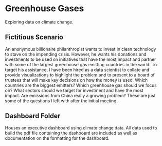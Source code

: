 # Greenhouse Gases

Exploring data on climate change.

## Fictitious Scenario

An anonymous billionaire philanthropist wants to invest in clean technology to stave on the impending crisis. However, he wants his donations and investments to be used on initiatives that have the most impact and partner with some of the largest greenhouse gas emitting countries in the world. To target his assistance, I have been hired as a data scientist to collate and provide visualizations to highlight the problem and to present to a board of trustees that will make key decisions on how the money is used. Which countries are the biggest emitters? Which greenhouse gas should we focus on? What sectors should we target for investment and have the most impact. Are emissions from China really a growing problem? These are just some of the questions I left with after the initial meeting.


## Dashboard Folder

Houses an executive dashboard using climate change data.  All data used to build the pdf file containing the dashboard are included as well as documentation on the formatting for the dashboard.

